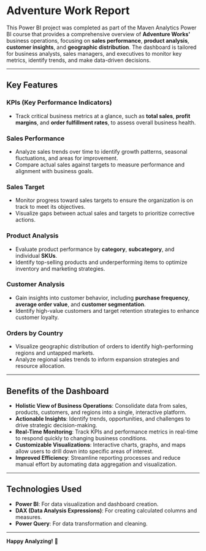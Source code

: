 # Adventure Work Report

This Power BI project was completed as part of the Maven Analytics Power BI course that provides a comprehensive overview of **Adventure Works'** business operations, focusing on **sales performance**, **product analysis**, **customer insights**, and **geographic distribution**. The dashboard is tailored for business analysts, sales managers, and executives to monitor key metrics, identify trends, and make data-driven decisions.

---

## Key Features

### **KPIs (Key Performance Indicators)**
- Track critical business metrics at a glance, such as **total sales**, **profit margins**, and **order fulfillment rates**, to assess overall business health.

### **Sales Performance**
- Analyze sales trends over time to identify growth patterns, seasonal fluctuations, and areas for improvement.
- Compare actual sales against targets to measure performance and alignment with business goals.

### **Sales Target**
- Monitor progress toward sales targets to ensure the organization is on track to meet its objectives.
- Visualize gaps between actual sales and targets to prioritize corrective actions.

### **Product Analysis**
- Evaluate product performance by **category**, **subcategory**, and individual **SKUs**.
- Identify top-selling products and underperforming items to optimize inventory and marketing strategies.

### **Customer Analysis**
- Gain insights into customer behavior, including **purchase frequency**, **average order value**, and **customer segmentation**.
- Identify high-value customers and target retention strategies to enhance customer loyalty.

### **Orders by Country**
- Visualize geographic distribution of orders to identify high-performing regions and untapped markets.
- Analyze regional sales trends to inform expansion strategies and resource allocation.

---

## Benefits of the Dashboard

- **Holistic View of Business Operations**: Consolidate data from sales, products, customers, and regions into a single, interactive platform.
- **Actionable Insights**: Identify trends, opportunities, and challenges to drive strategic decision-making.
- **Real-Time Monitoring**: Track KPIs and performance metrics in real-time to respond quickly to changing business conditions.
- **Customizable Visualizations**: Interactive charts, graphs, and maps allow users to drill down into specific areas of interest.
- **Improved Efficiency**: Streamline reporting processes and reduce manual effort by automating data aggregation and visualization.

---

## Technologies Used
- **Power BI**: For data visualization and dashboard creation.
- **DAX (Data Analysis Expressions)**: For creating calculated columns and measures.
- **Power Query**: For data transformation and cleaning.

---

**Happy Analyzing!** 🚀
